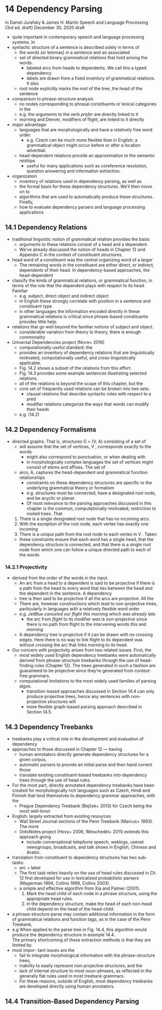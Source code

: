 # 14 Dependency Parsing
in Daniel Jurafsky & James H. Martin
Speech and Language Processing (3rd ed. draft) December 30, 2020 draft

* quite important in contemporary speech and language processing systems. In
* syntactic structure of a sentence is described solely in terms of
  * the words (or lemmas) in a sentence and an associated 
  * set of directed binary grammatical relations that hold among the words.
    * labeled arcs from heads to dependents. We call this a typed dependency
    * labels are drawn from a fixed inventory of grammatical relations. It also
  * root node explicitly marks the root of the tree, the head of the sentence 
* comparison to phrase-structure analysis
  * no nodes corresponding to phrasal constituents or lexical categories in the
  * e.g. the arguments to the verb _prefer_ are directly linked to it
  * morning and Denver, modifiers of flight, are linked to it directly
* major advantage: 
  * languages that are morphologically and have a relatively free word order.
    * e.g. Czech can be much more flexible than in English; a grammatical object
      might occur before or after a location adverbial. 
  * head-dependent relations provide an approximation to the semantic relships
    * useful for many applications such as 
      coreference resolution, question answering and information extraction.
* organizatoin
  * inventory of relations used in dependency parsing, as well as 
  * the formal basis for these dependency structures. We’ll then move on to
  * algorithms that are used to automatically produce these structures. Finally,
  * how to evaluate dependency parsers and language processing applications

## 14.1 Dependency Relations

* traditional linguistic notion of grammatical relation provides the basis 
  * arguments to these relations consist of a head and a dependent. 
  * We’ve already discussed the notion of heads in Chapter 12 and Appendix C 
    in the context of constituent structures.
* head word of a constituent was the central organizing word of a larger
  * The remaining words in the constituent are either direct, or indirect,
    dependents of their head. In dependency-based approaches, the head-dependent
* classify the kinds of grammatical relations, or grammatical function, in terms
  of the role that the dependent plays with respect to its head. Familiar
  * e.g. subject, direct object and indirect object
  * In English these strongly correlate with position in a sentence and
    constituent type
  * in other languages the information encoded directly in these grammatical
    relations is critical since phrase-based constituents provides little help.
* relations that go well beyond the familiar notions of subject and object.
  * considerable variation from theory to theory, there is enough commonality
* Universal Dependencies project (Nivre+ 2016) 
  * computationally useful standard: the 
  * provides an inventory of dependency relations that are linguistically
    motivated, computationally useful, and cross-linguistically applicable.
  * Fig. 14.2 shows a subset of the relations from this effort. 
  * Fig. 14.3 provides some example sentences illustrating selected relations.  
  * all of the relations is beyond the scope of this chapter, but the 
  * core set of frequently used relations can be broken into two sets: 
    * clausal relations that describe syntactic roles with respect to a pred
    * modifier relations categorize the ways that words can modify their heads
  * e.g. (14.2) 

## 14.2 Dependency Formalisms

* directed graphs. That is, structures G = (V, A) consisting of a set of
  * will assume that the set of vertices, V , corresponds exactly to the words
    * might also correspond to punctuation, or when dealing with 
    * in morphologically complex languages the set of vertices might consist of
      stems and affixes.  The set of 
  * arcs, A, captures the head-dependent and grammatical function relationships
    * constraints on these dependency structures are specific to the underlying
      grammatical theory or formalism
    * e.g. structures must be connected, have a designated root node, and be
      acyclic or planar.  
    * Of most relevance to the parsing approaches discussed in this chapter is
      the common, computationally-motivated, restriction to rooted trees. That
  1. There is a single designated root node that has no incoming arcs.
  2. With the exception of the root node, each vertex has exactly one incoming
  3. There is a unique path from the root node to each vertex in V .  Taken
  * these constraints ensure that each word has a single head, that the
    dependency structure is connected, and that there is a single root node from
    which one can follow a unique directed path to each of the words

### 14.2.1 Projectivity

* derived from the order of the words in the input. 
  * An arc from a head to a dependent is said to be projective if 
    there is a path from the head to every word that lies between the head and
    the dependent in the sentence. A dependency 
  * tree is then said to be projective if all the arcs are projective. All the
  * There are, however constructions which lead to non-projective trees,
    particularly in languages with a relatively flexible word order 
  * e.g.  _JetBlue canceled our flight this morning which was already late_
    * the arc from _flight_ to its modifier _was_ is non-projective since 
      there is no path from flight to the intervening words _this_ and _morning_
  * A dependency tree is projective if it can be drawn with no crossing edges.
    Here there is no way to link flight to its dependent was without crossing
    the arc that links morning to its head.
* Our concern with projectivity arises from two related issues. First, the 
  * most widely used English dependency treebanks were automatically derived
    from phrase-structure treebanks through the use of head-finding rules
    (Chapter 12). The trees generated in such a fashion are guaranteed to be
    projective since they’re generated from context-free grammars.  
  * computational limitations to the most widely used families of parsing algos.
    * transition-based approaches discussed in Section 14.4 can only produce
      projective trees, hence any sentences with non-projective structures will
    * more flexible graph-based parsing approach described in Section 14.5.

## 14.3 Dependency Treebanks

* treebanks play a critical role in the development and evaluation of dependency
* approaches to those discussed in Chapter 12 — having 
  * human annotators directly generate dependency structures for a given corpus,
  * automatic parsers to provide an initial parse and then hand correct those
  * translate existing constituent-based treebanks into dependency trees through
    the use of head rules.
* For the most part, directly annotated dependency treebanks have been created
  for morphologically rich languages such as Czech, Hindi and Finnish that lend
  themselves to dependency grammar approaches, with the 
  * Prague Dependency Treebank (Bejček+ 2013) for Czech being the most well-knon
* English: largely extracted from existing resources 
  * Wall Street Journal sections of the Penn Treebank (Marcus+ 1993).  The more
  * OntoNotes project (Hovy+ 2006, Weischedel+ 2011) extends this approach going
    * include conversational telephone speech, weblogs, usenet newsgroups,
      broadcasts, and talk shows in English, Chinese and Arabic.
* translation from constituent to dependency structures has two sub-tasks:
  * arc + label
  * The first task relies heavily on the use of head rules discussed in Ch 12
    first developed for use in lexicalized probabilistic parsers (Magerman 1994,
    Collins 1999, Collins 2003). 
  * a simple and effective algorithm from Xia and Palmer (2001).
    1. Mark the head child of each node in a phrase structure, using the
       appropriate head rules.
    2. In the dependency structure, make the head of each non-head child depend
       on the head of the head-child.  
* a phrase-structure parse may contain additional information in the form of
  grammatical relations and function tags, as in the case of the Penn Treebank,
* e.g When applied to the parse tree in Fig. 14.4, this algorithm would produce
  the dependency structure in example 14.4.  
The primary shortcoming of these extraction methods is that they are limited by
* most impor- tant issues are the 
  * fail to integrate morphological information with the phrase-structure trees,
  * inability to easily represent non-projective structures, and the 
  * lack of internal structure to most noun-phrases, as reflected in the
    generally flat rules used in most treebank grammars. 
  * For these reasons, outside of English, most dependency treebanks are
    developed directly using human annotators.

## 14.4 Transition-Based Dependency Parsing
